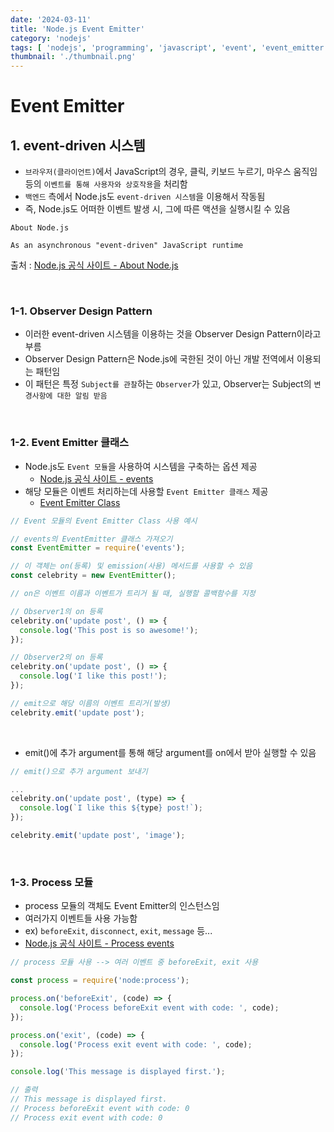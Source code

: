 ```yaml
---
date: '2024-03-11'
title: 'Node.js Event Emitter'
category: 'nodejs'
tags: [ 'nodejs', 'programming', 'javascript', 'event', 'event_emitter' ]
thumbnail: './thumbnail.png'
---
```


# Event Emitter

## 1. event-driven 시스템

- `브라우저(클라이언트)`에서 JavaScript의 경우, 클릭, 키보드 누르기, 마우스 움직임 등의 `이벤트를 통해 사용자와 상호작용`을 처리함
- `백엔드` 측에서 Node.js도 `event-driven 시스템`을 이용해서 작동됨
- 즉, Node.js도 어떠한 이벤트 발생 시, 그에 따른 액션을 실행시킬 수 있음

```
About Node.js

As an asynchronous "event-driven" JavaScript runtime
```

출처 : [Node.js 공식 사이트 - About Node.js](https://nodejs.org/en/about)

<br/>

### 1-1. Observer Design Pattern

- 이러한 event-driven 시스템을 이용하는 것을 Observer Design Pattern이라고 부름
- Observer Design Pattern은 Node.js에 국한된 것이 아닌 개발 전역에서 이용되는 패턴임
- 이 패턴은 특정 `Subject를 관찰`하는 `Observer`가 있고, Observer는 Subject의 `변경사항에 대한 알림 받음`

<br/>

### 1-2. Event Emitter 클래스

- Node.js도 `Event 모듈`을 사용하여 시스템을 구축하는 옵션 제공
    - [Node.js 공식 사이트 - events](https://nodejs.org/api/events.html#events)
- 해당 모듈은 이벤트 처리하는데 사용할 `Event Emitter 클래스` 제공
    - [Event Emitter Class](https://nodejs.org/api/events.html#class-eventemitter)

```javascript
// Event 모듈의 Event Emitter Class 사용 예시

// events의 EventEmitter 클래스 가져오기
const EventEmitter = require('events');

// 이 객체는 on(등록) 및 emission(사용) 메서드를 사용할 수 있음
const celebrity = new EventEmitter();

// on은 이벤트 이름과 이벤트가 트리거 될 때, 실행할 콜백함수를 지정

// Observer1의 on 등록
celebrity.on('update post', () => {
  console.log('This post is so awesome!');
});

// Observer2의 on 등록
celebrity.on('update post', () => {
  console.log('I like this post!');
});

// emit으로 해당 이름의 이벤트 트리거(발생)
celebrity.emit('update post');
```

<br/>

- emit()에 추가 argument를 통해 해당 argument를 on에서 받아 실행할 수 있음

```javascript
// emit()으로 추가 argument 보내기

...
celebrity.on('update post', (type) => {
  console.log(`I like this ${type} post!`);
});

celebrity.emit('update post', 'image');
```

<br/>

### 1-3. Process 모듈

- process 모듈의 객체도 Event Emitter의 인스턴스임
- 여러가지 이벤트들 사용 가능함
- ex) `beforeExit`, `disconnect`, `exit`, `message` 등...
- [Node.js 공식 사이트 - Process events](https://nodejs.org/api/process.html#process-events)

```javascript
// process 모듈 사용 --> 여러 이벤트 중 beforeExit, exit 사용

const process = require('node:process');

process.on('beforeExit', (code) => {
  console.log('Process beforeExit event with code: ', code);
});

process.on('exit', (code) => {
  console.log('Process exit event with code: ', code);
});

console.log('This message is displayed first.');

// 출력
// This message is displayed first.
// Process beforeExit event with code: 0
// Process exit event with code: 0
```

[//]: # (---)

[//]: # ()

[//]: # (## Source)

[//]: # ()

[//]: # (- [<>]&#40;<>&#41;)

